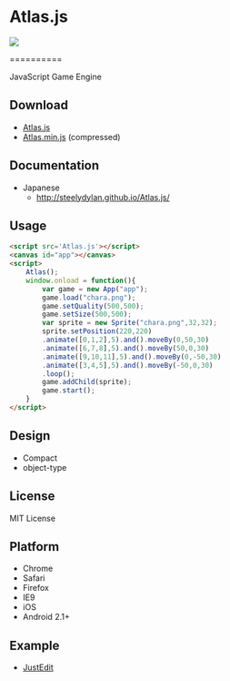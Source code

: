 Atlas.js
==========

<img src="https://raw.github.com/steelydylan/Atlas.js/master/logo.png"></img>

==========

JavaScript Game Engine


Download
--------

- [Atlas.js](https://raw.github.com/steelydylan/Atlas.js/master/Atlas.js)
- [Atlas.min.js](https://raw.github.com/steelydylan/Atlas.js/master/Atlas.min.js) (compressed)


Documentation
-------------

- Japanese
    - <http://steelydylan.github.io/Atlas.js/>

Usage
-----
```html
<script src='Atlas.js'></script>
<canvas id="app"></canvas>
<script>
    Atlas();
    window.onload = function(){
        var game = new App("app"); 
        game.load("chara.png");
        game.setQuality(500,500);
		game.setSize(500,500);
        var sprite = new Sprite("chara.png",32,32);
		sprite.setPosition(220,220)
		.animate([0,1,2],5).and().moveBy(0,50,30)
		.animate([6,7,8],5).and().moveBy(50,0,30)
		.animate([9,10,11],5).and().moveBy(0,-50,30)
		.animate([3,4,5],5).and().moveBy(-50,0,30)
		.loop();
		game.addChild(sprite);
        game.start();
    }
</script>
```


Design
------

- Compact
- object-type

## License
MIT License

Platform
--------

- Chrome
- Safari
- Firefox
- IE9 
- iOS
- Android 2.1+



Example
-----
- [JustEdit](http://jsdo.it/steelydylan/o5nG)



